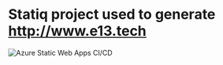 # Statiq project used to generate http://www.e13.tech

![Azure Static Web Apps CI/CD](https://github.com/e13tech/blog-static/workflows/Azure%20Static%20Web%20Apps%20CI/CD/badge.svg)